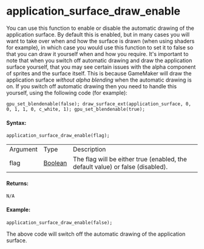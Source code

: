 # application_surface_draw_enable

You can use this function to enable or disable the automatic drawing of
the application surface. By default this is enabled, but in many cases
you will want to take over when and how the surface is drawn (when using
shaders for example), in which case you would use this function to set
it to false so that you can draw it yourself when and how you require.
It's important to note that when you switch off automatic drawing and
draw the application surface yourself, that you may see certain issues
with the alpha component of sprites and the surface itself. This is
because GameMaker will draw the application surface *without alpha
blending* when the automatic drawing is on. If you switch off automatic
drawing then you need to handle this yourself, using the following code
(for example):

``` gml
gpu_set_blendenable(false); draw_surface_ext(application_surface, 0, 0, 1, 1, 0, c_white, 1); gpu_set_blendenable(true);
```

#### Syntax:

``` gml
application_surface_draw_enable(flag);
```

|          |                                                                            |                                                                                    |
|----------|----------------------------------------------------------------------------|------------------------------------------------------------------------------------|
| Argument | Type                                                                       | Description                                                                        |
| flag     |  [Boolean](../../../../../GameMaker_Language/GML_Overview/Data_Types)  | The flag will be either true (enabled, the default value) or false (disabled).     |

#### Returns:

``` gml
N/A
```

#### Example:

``` gml
application_surface_draw_enable(false);
```

The above code will switch off the automatic drawing of the application
surface.
